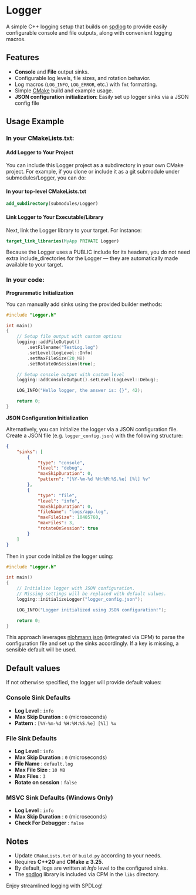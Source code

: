 # Logger

A simple C++ logging setup that builds on [spdlog](https://github.com/gabime/spdlog) to provide easily configurable console and file outputs, along with convenient logging macros.

## Features
- **Console** and **File** output sinks.
- Configurable log levels, file sizes, and rotation behavior.
- Log macros (`LOG_INFO`, `LOG_ERROR`, etc.) with `fmt` formatting.
- Simple [CMake](https://cmake.org/) build and example usage.
- **JSON configuration initialization**: Easily set up logger sinks via a JSON config file


## Usage Example

### In your CMakeLists.txt:
#### Add Logger to Your Project
You can include this Logger project as a subdirectory in your own CMake project. For example, if you clone or include it as a git submodule under submodules/Logger, you can do:

#### In your top-level CMakeLists.txt
```cmake
add_subdirectory(submodules/Logger)
```

#### Link Logger to Your Executable/Library
Next, link the Logger library to your target. For instance:

```cmake
target_link_libraries(MyApp PRIVATE Logger)
```

Because the Logger uses a PUBLIC include for its headers, you do not need extra include_directories for the Logger — they are automatically made available to your target.

### In your code:
**Programmatic Initialization**

You can manually add sinks using the provided builder methods:
```cpp
#include "Logger.h"

int main()
{
    // Setup file output with custom options
    logging::addFileOutput()
        .setFilename("TestLog.log")
        .setLevel(LogLevel::Info)
        .setMaxFileSize(20_MB)
        .setRotateOnSession(true);

    // Setup console output with custom level
    logging::addConsoleOutput().setLevel(LogLevel::Debug);

    LOG_INFO("Hello logger, the answer is: {}", 42);

    return 0;
}
```

**JSON Configuration Initialization**

Alternatively, you can initialize the logger via a JSON configuration file. Create a JSON file (e.g. `logger_config.json`) with the following structure:

```json
{
    "sinks": [
        {
            "type": "console",
            "level": "debug",
            "maxSkipDuration": 0,
            "pattern": "[%Y-%m-%d %H:%M:%S.%e] [%l] %v"
        },
        {
            "type": "file",
            "level": "info",
            "maxSkipDuration": 0,
            "fileName": "logs/app.log",
            "maxFileSize": 10485760,
            "maxFiles": 3,
            "rotateOnSession": true
        }
    ]
}
```

Then in your code initialize the logger using:

```cpp
#include "Logger.h"

int main()
{
    // Initialize logger with JSON configuration.
    // Missing settings will be replaced with default values.
    logging::initializeLogger("logger_config.json");

    LOG_INFO("Logger initialized using JSON configuration!");

    return 0;
}

```

This approach leverages [nlohmann json](https://github.com/nlohmann/json) (integrated via CPM) to parse the configuration file and set up the sinks accordingly. If a key is missing, a sensible default will be used.


## Default values

If not otherwise specified, the logger will provide default values:

### Console Sink Defaults
- **Log Level** : `info`
- **Max Skip Duration** : `0` (microseconds)
- **Pattern** : `[%Y-%m-%d %H:%M:%S.%e] [%l] %v`

### File Sink Defaults
- **Log Level** : `info`
- **Max Skip Duration** : `0` (microseconds)
- **File Name** : `default.log`
- **Max File Size** : `10 MB`
- **Max Files** : `3`
- **Rotate on session** : `false`

### MSVC Sink Defaults (Windows Only)
- **Log Level** : `info`
- **Max Skip Duration** : `0` (microseconds)
- **Check For Debugger** : `false`


## Notes
- Update `CMakeLists.txt` or `build.py` according to your needs.
- Requires **C++20** and **CMake ≥ 3.25**.
- By default, logs are written at *Info* level to the configured sinks.  
- The [spdlog](https://github.com/gabime/spdlog) library is included via CPM in the `libs` directory. 

Enjoy streamlined logging with SPDLog!
